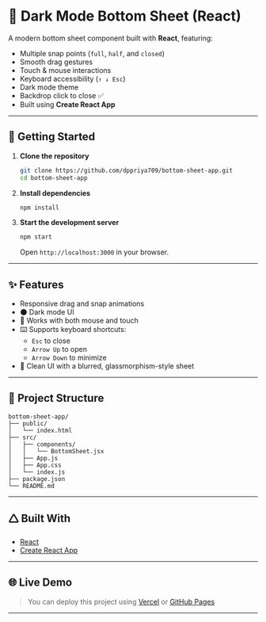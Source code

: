 # 🌙 Dark Mode Bottom Sheet (React)

A modern bottom sheet component built with **React**, featuring:

- Multiple snap points (`full`, `half`, and `closed`)
- Smooth drag gestures
- Touch & mouse interactions
- Keyboard accessibility (`↑ ↓ Esc`)
- Dark mode theme
- Backdrop click to close ✅
- Built using **Create React App**

---

## 🚀 Getting Started

1. **Clone the repository**
   ```bash
   git clone https://github.com/dppriya709/bottom-sheet-app.git
   cd bottom-sheet-app
   ```

2. **Install dependencies**
   ```bash
   npm install
   ```

3. **Start the development server**
   ```bash
   npm start
   ```
   Open `http://localhost:3000` in your browser.

---

## ✨ Features

- Responsive drag and snap animations
- 🌑 Dark mode UI
- 📱 Works with both mouse and touch
- ⌨️ Supports keyboard shortcuts:  
  - `Esc` to close  
  - `Arrow Up` to open  
  - `Arrow Down` to minimize  
- 💅 Clean UI with a blurred, glassmorphism-style sheet

---

## 📁 Project Structure

```
bottom-sheet-app/
├── public/
│   └── index.html
├── src/
│   ├── components/
│   │   └── BottomSheet.jsx
│   ├── App.js
│   ├── App.css
│   └── index.js
├── package.json
└── README.md
```

---

## 🛆 Built With

- [React](https://reactjs.org/)
- [Create React App](https://github.com/facebook/create-react-app)

---

## 🌐 Live Demo

> You can deploy this project using [Vercel](https://vercel.com) or [GitHub Pages](https://pages.github.com/)

---
